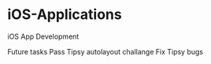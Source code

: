 # iOS-Applications
iOS App Development

Future tasks
Pass Tipsy autolayout challange
Fix Tipsy bugs
